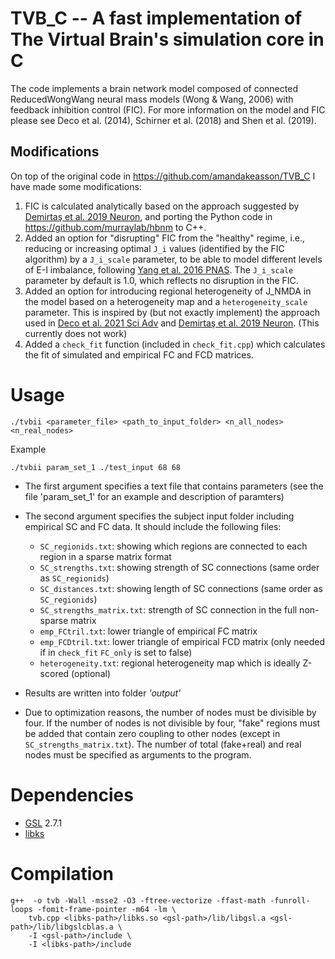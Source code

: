 # TVB_C -- A fast implementation of The Virtual Brain's simulation core in C

The code implements a brain network model composed of connected ReducedWongWang neural mass models (Wong & Wang, 2006) with feedback inhibition control (FIC). For more information on the model and FIC please see Deco et al. (2014), Schirner et al. (2018) and Shen et al. (2019).

## Modifications
On top of the original code in https://github.com/amandakeasson/TVB_C I have made some modifications:
1. FIC is calculated analytically based on the approach suggested by [Demirtaş et al. 2019 Neuron](https://doi.org/10.1016/j.neuron.2019.01.017), and porting the Python code in https://github.com/murraylab/hbnm to C++.
2. Added an option for "disrupting" FIC from the "healthy" regime, i.e., reducing or increasing optimal `J_i` values (identified by the FIC algorithm) by a `J_i_scale` parameter, to be able to model different levels of E-I imbalance, following [Yang et al. 2016 PNAS](https://doi.org/10.1073/pnas.1508436113). The `J_i_scale` parameter by default is 1.0, which reflects no disruption in the FIC.
3. Added an option for introducing regional heterogeneity of J_NMDA in the model based on a heterogeneity map and a `heterogeneity_scale` parameter. This is inspired by (but not exactly implement) the approach used in [Deco et al. 2021 Sci Adv](https://doi.org/10.1126/sciadv.abf4752) and [Demirtaş et al. 2019 Neuron](https://doi.org/10.1016/j.neuron.2019.01.017). (This currently does not work)
4. Added a `check_fit` function (included in `check_fit.cpp`) which calculates the fit of simulated and empirical FC and FCD matrices.

# Usage

```
./tvbii <parameter_file> <path_to_input_folder> <n_all_nodes> <n_real_nodes>
```

Example
```
./tvbii param_set_1 ./test_input 68 68
```

- The first argument specifies a text file that contains parameters (see the file 'param_set_1' for an example and description of paramters)

- The second argument specifies the subject input folder including empirical SC and FC data. It should include the following files:
    - `SC_regionids.txt`: showing which regions are connected to each region in a sparse matrix format
    - `SC_strengths.txt`: showing strength of SC connections (same order as `SC_regionids`)
    - `SC_distances.txt`: showing length of SC connections (same order as `SC_regionids`)
    - `SC_strengths_matrix.txt`: strength of SC connection in the full non-sparse matrix
    - `emp_FCtril.txt`: lower triangle of empirical FC matrix
    - `emp_FCDtril.txt`: lower triangle of empirical FCD matrix (only needed if in `check_fit` `FC_only` is set to false)
    - `heterogeneity.txt`: regional heterogeneity map which is ideally Z-scored (optional)
 
- Results are written into folder _'output'_

- Due to optimization reasons, the number of nodes must be divisible by four. If the number of nodes is not divisible by four, "fake" regions must be added that contain zero coupling to other nodes (except in `SC_strengths_matrix.txt`). The number of total (fake+real) and real nodes must be specified as arguments to the program.


# Dependencies
- [GSL](https://www.gnu.org/software/gsl/) 2.7.1
- [libks](https://github.com/agentlans/libks)

  
# Compilation
  
```
g++  -o tvb -Wall -msse2 -O3 -ftree-vectorize -ffast-math -funroll-loops -fomit-frame-pointer -m64 -lm \
    tvb.cpp <libks-path>/libks.so <gsl-path>/lib/libgsl.a <gsl-path>/lib/libgslcblas.a \
    -I <gsl-path>/include \
    -I <libks-path>/include
```